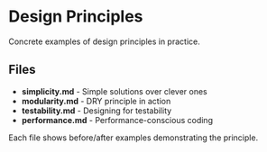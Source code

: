 # Design Principles

Concrete examples of design principles in practice.

## Files

- **simplicity.md** - Simple solutions over clever ones
- **modularity.md** - DRY principle in action
- **testability.md** - Designing for testability
- **performance.md** - Performance-conscious coding

Each file shows before/after examples demonstrating the principle.
